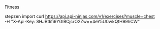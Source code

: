 Fitness

stepzen import curl https://api.api-ninjas.com/v1/exercises?muscle=chest \
-H "X-Api-Key: 8HJBtIifi9YGIBCjcrO2Zw==4eY5U0wkQtH99hCW"
